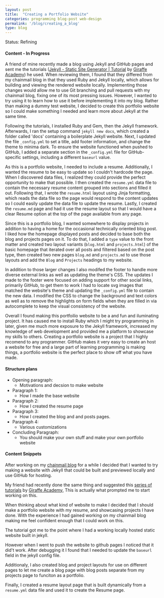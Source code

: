 ```yaml
---
layout: post
title:  "Creating a Portfolio Website"
categories: programming blog-post web-design
permalink: '/blog/creating_a_blog'
type: blog
---
```


Status: Refining

#### Content - In Progress

A friend of mine recently made a blog using Jekyll and GitHub pages and sent me the tutorials ([Jekyll - Static Site Generator | Tutorial](https://www.youtube.com/playlist?list=PLLAZ4kZ9dFpOPV5C5Ay0pHaa0RJFhcmcB) by [Giraffe Academy](https://www.giraffeacademy.com/)) he used. When reviewing them, I found that they differed from my chainmail blog in that they used Ruby and Jekyll locally, which allows for building and viewing the rendered website locally. Implementing those changes would allow me to use Git branching and pull requests with my chainmail blog, fixing one of its most pressing issues. However, I wanted to try using it to learn how to use it before implementing it into my blog. Rather than making a dummy test website, I decided to create this portfolio website so I could make something I needed and learn more about Jekyll at the same time.

Following the tutorials, I installed Ruby and Gem, then the Jekyll framework. Afterwards, I ran the setup command `jekyll new docs`, which created a folder called 'docs' containing a boilerplate Jekyll website. Next, I updated the file `_config.yml` to set a title, add footer information, and change the theme to minima dark. To ensure the website functioned when pushed to GitHub, I added a separate section in the `_config.yml` file for GitHub-specific settings, including a different `baseurl` value.

As this is a portfolio website, I needed to include a resume. Additionally, I wanted the resume to be easy to update so I couldn't hardcode the page. When I discovered data files, I realized they could provide the perfect opportunity to make that possible. I then created the `resume.yml` data file to contain the necessary resume content grouped into sections and filled it out. Following that, I wrote the `resume.html` layout using Jinja formatting, which reads the data file so the page would respond to the content updates so I could easily update the data file to update the resume. Lastly, I created the `resume.md` page and had it use the resume layout so that I would have a clear Resume option at the top of the page available from any page.

Since this is a portfolio blog, I wanted somewhere to display projects in addition to having a home for the occasional technically oriented blog post. I liked how the homepage displayed posts and decided to base both the blog and projects pages on it. To do that, I added a `type` value to the front matter and created two layout variants (`blog.html` and `projects.html`) of the basic homepage that iterated over all posts and filtered based on the post type, then created two new pages `blog.md` and `projects.md` to use those layouts and add the `Blog` and `Projects` headings to my website.

In addition to those larger changes I also modifed the footer to handle more diverse external links as well as updating the theme's CSS. The updates I made to the footer were focused on adding support for other social links, primarily GitHub, to get them to work I had to locate svg images that matched the website's theme and updating the `_config.yml` file to contain the new data. I modified the CSS to change the background and text colors as well as to remove the highlights on form fields when they are filled in via autocomplete to keep the visual consistency of the website.

Overall I found making this portfoilio website to be a and fun and iluminating project. It has caused me to install Ruby which I might try programming in later, given me much more exposure to the Jekyll framework, increased my knowledge of web development and provided me a platform to showcase my skills to others. Creating a portfolio website is a project that I highly recomend to any programmer. GitHub makes it very easy to create an host a website for free and a large part of learning programming is making things, a portfolio website is the perfect place to show off what you have made.

#### Structure plans

* Opening paragraph:
    * Motivations and decsion to make website
* Paragraph 1:
    * How I made the base website
* Paragraph 2:
    * How I created the resume page
* Paragraph 3:
    * How I created the blog and and posts pages.
* Paragraph 4:
    * Various customizations
* Concluding Paragraph:
    * You should make your own stuff and make your own portfolio website


#### Content Snippets

After working on my [chainmail blog]() for a while I decided that I wanted to try making a website with Jekyll that could be built and previewed locally and use GitHub for hosting.

My friend had recently done the same thing and suggested this [series of tutorials](https://www.youtube.com/playlist?list=PLLAZ4kZ9dFpOPV5C5Ay0pHaa0RJFhcmcB) by [Giraffe Academy](https://www.giraffeacademy.com/), This is actually what prompted me to start working on this.

When thinking about what kind of website to make I decided that I should make a portfolio website with my resume, and showcasing projects I have done. With the experience I had gained working on my chainmail blog making me feel confident enough that I could work on this.

The tutorial got me to the point where I had a working locally hosted static website built in jekyll.

However when I went to push the website to github pages I noticed that it did't work. After debugging it I found that I needed to update the `baseurl` field in the jekyll config file.

Additionaly, I also created blog and project layouts for use on different pages to let me create a blog page with blog posts separate from my projects page to funciton as a portfolio.

Finally, I created a resume layout page that is built dynamically from a `resume.yml` data file and used it to create the Resume page.
